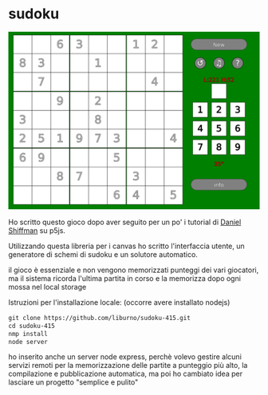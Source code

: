 # sudoku

[![](./public/img/sudoku.png?raw=true)](https://sudoku-415.herokuapp.com)

Ho scritto questo gioco dopo aver seguito per un po' i tutorial di [Daniel Shiffman](https://www.youtube.com/user/shiffman/featured) su p5js. 

Utilizzando questa libreria per i canvas ho scritto l'interfaccia utente, un generatore di schemi di sudoku e un solutore automatico.

il gioco è essenziale e non vengono memorizzati punteggi dei vari giocatori, ma il sistema ricorda l'ultima partita in corso e la memorizza dopo ogni mossa nel local storage

Istruzioni per l'installazione locale:  (occorre avere installato nodejs)

```
git clone https://github.com/liburno/sudoku-415.git
cd sudoku-415
nmp install
node server
```

ho inserito anche un server node express, perchè volevo gestire alcuni servizi remoti per la memorizzazione delle partite a punteggio più alto, la compilazione e pubblicazione automatica, ma poi ho cambiato idea per lasciare un progetto "semplice e pulito"






